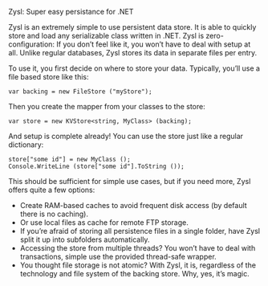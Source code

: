 Zysl: Super easy persistance for .NET

Zysl is an extremely simple to use persistent data store. It is able to quickly store and load any serializable class written in .NET. Zysl is zero-configuration: If you don’t feel like it, you won’t have to deal with setup at all. Unlike regular databases, Zysl stores its data in separate files per entry.

To use it, you first decide on where to store your data. Typically, you’ll use a file based store like this:

    var backing = new FileStore ("myStore");

Then you create the mapper from your classes to the store:

    var store = new KVStore<string, MyClass> (backing);

And setup is complete already! You can use the store just like a regular dictionary:

    store["some id"] = new MyClass ();
    Console.WriteLine (store["some id"].ToString ());

This should be sufficient for simple use cases,  but if you need more, Zysl offers quite a few options:

* Create RAM-based caches to avoid frequent disk access (by default there is no caching).
* Or use local files as cache for remote FTP storage.
* If you’re afraid of storing all persistence files in a single folder, have Zysl split it up into subfolders automatically.
* Accessing the store from multiple threads? You won’t have to deal with transactions, simple use the provided thread-safe wrapper.
* You thought file storage is not atomic? With Zysl, it is, regardless of the technology and file system of the backing store. Why, yes, it’s magic.
